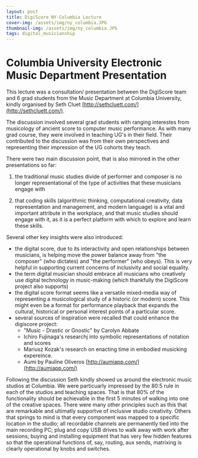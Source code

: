 ```yaml
---
layout: post
title: DigiScore NY-Columbia Lecture
cover-img: /assets/img/ny_columbia.JPG
thumbnail-img: /assets/img/ny_columbia.JPG
tags: digital_musicianship
---
```


# **Columbia University Electronic Music Department Presentation**

This lecture was a consultation/ presentation between the DigiScore team 
and 6 grad students from the Music Department at Columbia University, kindly 
organised by Seth Cluet [http://sethcluett.com/](http://sethcluett.com/).


The discussion involved several grad students with ranging interestes from musicology of ancient score
to computer music performance. As with many grad course, they were involved in teaching UG's in their field.
Their contributed to the discussion was from their own perspectives and representing their impression of the
UG cohorts they teach.


There were two main discussion point, that is also mirrored in the other presentations so far:

1) the traditional music studies divide of performer and composer is no longer representational of the type of activities that these musicians engage with


2) that coding skills (algorithmic thinking, computational creativity, data representation and management, and modern language) is a vital and important attribute in the workplace, and that music studies should engage with it, as it is a perfect platform with which to explore and learn these skills.


Several other key insights were also introduced:
- the digital score, due to its interactivity and open relationships between musicians, is helping move the power balance away from "the composer" (who dictates) and "the performer" (who obeys). This is very helpful in supporting current concerns of inclusivity and social equality.
- the term digital musician should embrace all musicians who creatively use digital technology in music-making (which thankfully the DigiScore project also supports)
- the digital score format seems like a versatile mixed-media way of representing a musicological study of a historic (or modern) score. This might even be a format for performance playback that expands the cultural, historical or personal interest points of a particular score. 
- several sources of inspiration were recalled that could enhance the digiscore project:
  - "Music - Drastic or Gnostic" by Carolyn Abbate
  - Ichiro Fujinaga's researchj into symbolic representations of notation and scores
  - Mariusz Kozak's research on enacting time in embodied musicking expereince.
  - Aumi by Pauline Oliveros [http://aumiapp.com/](http://aumiapp.com/)


Following the discussion Seth kindly showed us around the electronic music studios at Columbia. We were particuarly 
impressed by the 80:5 rule in each of the studios and teaching spaces. That is that 80% of the functionality should be
achievable in the first 5 minutes of walking into one of the creative spaces. There were many other principles such as this
that are remarkable and ultimatly supportve of inclusive studio creativity. Others that springs to mind is that every
component was mapped to a specific location in the studio; all recordable channels are permanently tied into the main recording
PC; plug and copy USB drives to walk away with work after sessions; buying and installing equipment that has very few hidden 
features so that the operational functions of, say, routing, aux sends, matrixing is clearly operational by knobs and switches. 


